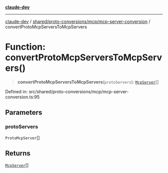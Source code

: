 [**claude-dev**](../../../../../README.md)

***

[claude-dev](../../../../../README.md) / [shared/proto-conversions/mcp/mcp-server-conversion](../README.md) / convertProtoMcpServersToMcpServers

# Function: convertProtoMcpServersToMcpServers()

> **convertProtoMcpServersToMcpServers**(`protoServers`): [`McpServer`](../../../../mcp/type-aliases/McpServer.md)[]

Defined in: src/shared/proto-conversions/mcp/mcp-server-conversion.ts:95

## Parameters

### protoServers

`ProtoMcpServer`[]

## Returns

[`McpServer`](../../../../mcp/type-aliases/McpServer.md)[]
